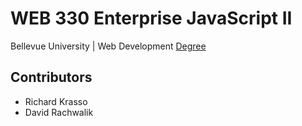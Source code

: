 # WEB 330 Enterprise JavaScript II
Bellevue University | Web Development [Degree](http://www.bellevue.edu/degrees/bachelor/web-development-bs "Designed by developers for developers.")

## Contributors
* Richard Krasso
* David Rachwalik
